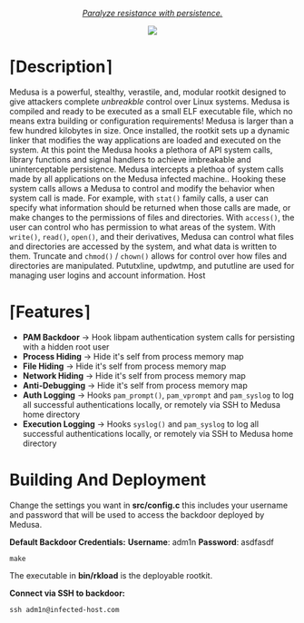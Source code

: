 <p align="center">
	<i><u>Paralyze resistance with persistence.</i></u>
</p>
<p align="center">
  <img src="https://files.catbox.moe/q78mg1.png">
</p>

# &lceil;**Description**&rceil;
Medusa is a powerful, stealthy, verastile, and, modular rootkit designed to give attackers complete *unbreakble* control over Linux systems. Medusa is compiled and ready to be executed as a small ELF executable file, which no means extra building or configuration requirements! Medusa is larger than a few hundred kilobytes in size. Once installed, the rootkit sets up a dynamic linker that modifies the way applications are loaded and executed on the system. At this point the Medusa hooks a plethora of API system calls, library functions and signal handlers to achieve imbreakable and uninterceptable persistence. Medusa intercepts a plethoa of system calls made by all applications on the Medusa infected machine.. Hooking these system calls allows a Medusa to control and modify the behavior when system call is made. For example, with `stat()` family calls, a user can specify what information should be returned when those calls are made, or make changes to the permissions of files and directories. With `access()`, the user can control who has permission to what areas of the system. With `write()`, `read()`, `open()`, and their derivatives, Medusa can control what files and directories are accessed by the system, and what data is written to them. Truncate and `chmod()` / `chown()` allows for control over how files and directories are manipulated. Pututxline, updwtmp, and pututline are used for managing user logins and account information. Host

# &lceil;**Features**&rceil;
- **PAM Backdoor**
&rarr; Hook libpam authentication system calls for persisting with a hidden root user
- **Process Hiding**
&rarr; 				Hide it's self from process memory map
- **File Hiding**
&rarr; 				Hide it's self from process memory map
- **Network Hiding**
&rarr; 				Hide it's self from process memory map
- **Anti-Debugging**
&rarr; 				Hide it's self from process memory map
- **Auth Logging**
&rarr; 				Hooks `pam_prompt()`, `pam_vprompt` and `pam_syslog` to log all successful authentications locally, or    remotely via SSH to Medusa home directory
- **Execution Logging**
&rarr; 				Hooks `syslog()` and `pam_syslog` to log all successful authentications locally, or    remotely via SSH to Medusa home directory

# **Building And Deployment**

Change the settings you want in **src/config.c** this includes your username and password that will be used to access the backdoor deployed by Medusa. 

**Default Backdoor Credentials:**
**Username**: adm1n
**Password**: asdfasdf

```ssh
make
```

The executable in **bin/rkload** is the deployable rootkit.

**Connect via SSH to backdoor:**
```ssh
ssh adm1n@infected-host.com
```
